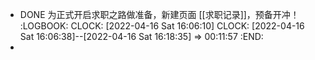 - DONE 为正式开启求职之路做准备，新建页面 [[求职记录]]，预备开冲！
  :LOGBOOK:
  CLOCK: [2022-04-16 Sat 16:06:10]
  CLOCK: [2022-04-16 Sat 16:06:38]--[2022-04-16 Sat 16:18:35] =>  00:11:57
  :END:
-